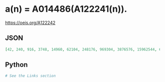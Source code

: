 # a\(n\) \= A014486\(A122241\(n\)\)\.
https://oeis.org/A122242
## JSON
```JSON
[42, 240, 916, 3748, 14960, 62104, 248176, 969304, 3876576, 15962544, 63772488, 248169896, 993554240, 4086635408, 16350541128, 63529835824, 254129143040, 1046249323840, 4184725760584, 16276030608712, 65054467548432, 267635134298624]
```
## Python
```Python
# See the Links section
```

